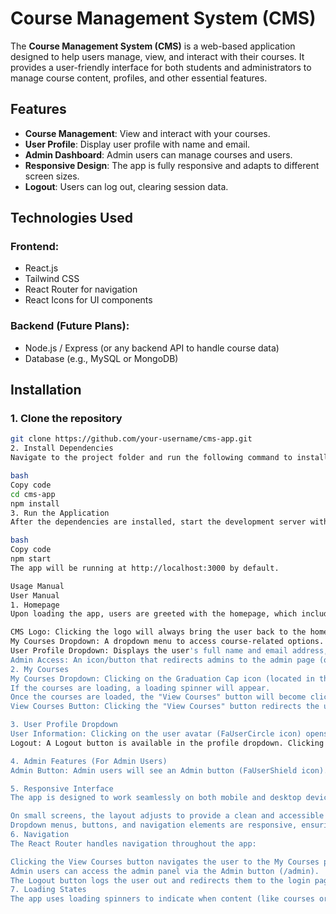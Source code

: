 # Course Management System (CMS)

The **Course Management System (CMS)** is a web-based application designed to help users manage, view, and interact with their courses. It provides a user-friendly interface for both students and administrators to manage course content, profiles, and other essential features.

## Features

- **Course Management**: View and interact with your courses.
- **User Profile**: Display user profile with name and email.
- **Admin Dashboard**: Admin users can manage courses and users.
- **Responsive Design**: The app is fully responsive and adapts to different screen sizes.
- **Logout**: Users can log out, clearing session data.

## Technologies Used

### Frontend:
- React.js
- Tailwind CSS
- React Router for navigation
- React Icons for UI components

### Backend (Future Plans):
- Node.js / Express (or any backend API to handle course data)
- Database (e.g., MySQL or MongoDB)

## Installation

### 1. Clone the repository

```bash
git clone https://github.com/your-username/cms-app.git
2. Install Dependencies
Navigate to the project folder and run the following command to install the required dependencies:

bash
Copy code
cd cms-app
npm install
3. Run the Application
After the dependencies are installed, start the development server with:

bash
Copy code
npm start
The app will be running at http://localhost:3000 by default.

Usage Manual
User Manual
1. Homepage
Upon loading the app, users are greeted with the homepage, which includes the navigation bar at the top, consisting of:

CMS Logo: Clicking the logo will always bring the user back to the homepage.
My Courses Dropdown: A dropdown menu to access course-related options.
User Profile Dropdown: Displays the user's full name and email address, with options for logging out.
Admin Access: An icon/button that redirects admins to the admin page (only visible for users with admin privileges).
2. My Courses
My Courses Dropdown: Clicking on the Graduation Cap icon (located in the top right corner) opens the "My Courses" dropdown.
If the courses are loading, a loading spinner will appear.
Once the courses are loaded, the "View Courses" button will become clickable, allowing users to view their enrolled courses.
View Courses Button: Clicking the "View Courses" button redirects the user to the /mycourses page, where they can see a list of all the courses they are enrolled in.

3. User Profile Dropdown
User Information: Clicking on the user avatar (FaUserCircle icon) opens a dropdown showing the user's full name and email address.
Logout: A Logout button is available in the profile dropdown. Clicking the Logout button will clear the user's session data from localStorage and sessionStorage, and navigate the user to the login page (/register).

4. Admin Features (For Admin Users)
Admin Button: Admin users will see an Admin button (FaUserShield icon). Clicking this button redirects the user to the admin page (/admin), where they can manage courses, users, and other system settings.

5. Responsive Interface
The app is designed to work seamlessly on both mobile and desktop devices:

On small screens, the layout adjusts to provide a clean and accessible interface.
Dropdown menus, buttons, and navigation elements are responsive, ensuring a smooth experience across various screen sizes.
6. Navigation
The React Router handles navigation throughout the app:

Clicking the View Courses button navigates the user to the My Courses page (/mycourses).
Admin users can access the admin panel via the Admin button (/admin).
The Logout button logs the user out and redirects them to the login page (/register).
7. Loading States
The app uses loading spinners to indicate when content (like courses or user data) is being loaded or fetched from the backend.